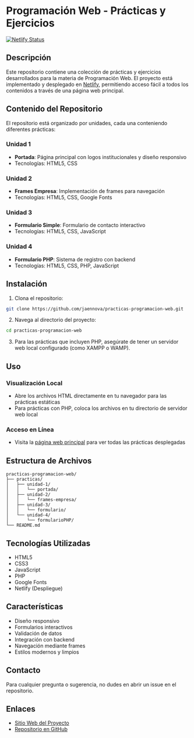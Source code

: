 # Programación Web - Prácticas y Ejercicios

[![Netlify Status](https://api.netlify.com/api/v1/badges/ff38eba8-1141-447d-baa5-196917b75398/deploy-status)](https://app.netlify.com/sites/jaennova/deploys)

## Descripción

Este repositorio contiene una colección de prácticas y ejercicios desarrollados para la materia de Programación Web. El proyecto está implementado y desplegado en [Netlify](https://www.netlify.com/), permitiendo acceso fácil a todos los contenidos a través de una página web principal.

## Contenido del Repositorio

El repositorio está organizado por unidades, cada una conteniendo diferentes prácticas:

### Unidad 1
- **Portada**: Página principal con logos institucionales y diseño responsivo
- Tecnologías: HTML5, CSS

### Unidad 2
- **Frames Empresa**: Implementación de frames para navegación
- Tecnologías: HTML5, CSS, Google Fonts

### Unidad 3
- **Formulario Simple**: Formulario de contacto interactivo
- Tecnologías: HTML5, CSS, JavaScript

### Unidad 4
- **Formulario PHP**: Sistema de registro con backend
- Tecnologías: HTML5, CSS, PHP, JavaScript

## Instalación

1. Clona el repositorio:
```bash
git clone https://github.com/jaennova/practicas-programacion-web.git
```

2. Navega al directorio del proyecto:
```bash
cd practicas-programacion-web
```

3. Para las prácticas que incluyen PHP, asegúrate de tener un servidor web local configurado (como XAMPP o WAMP).

## Uso

### Visualización Local
- Abre los archivos HTML directamente en tu navegador para las prácticas estáticas
- Para prácticas con PHP, coloca los archivos en tu directorio de servidor web local

### Acceso en Línea
- Visita la [página web principal](https://jaenn.netlify.app/) para ver todas las prácticas desplegadas

## Estructura de Archivos

```
practicas-programacion-web/
├── practicas/
│   ├── unidad-1/
│   │   └── portada/
│   ├── unidad-2/
│   │   └── frames-empresa/
│   ├── unidad-3/
│   │   └── formulario/
│   └── unidad-4/
│       └── formularioPHP/
└── README.md
```

## Tecnologías Utilizadas

- HTML5
- CSS3
- JavaScript
- PHP
- Google Fonts
- Netlify (Despliegue)

## Características

- Diseño responsivo
- Formularios interactivos
- Validación de datos
- Integración con backend
- Navegación mediante frames
- Estilos modernos y limpios


## Contacto

Para cualquier pregunta o sugerencia, no dudes en abrir un issue en el repositorio.

## Enlaces

- [Sitio Web del Proyecto](https://practicas-programacion-web.netlify.app/)
- [Repositorio en GitHub](https://github.com/jaennova/practicas-programacion-web)
